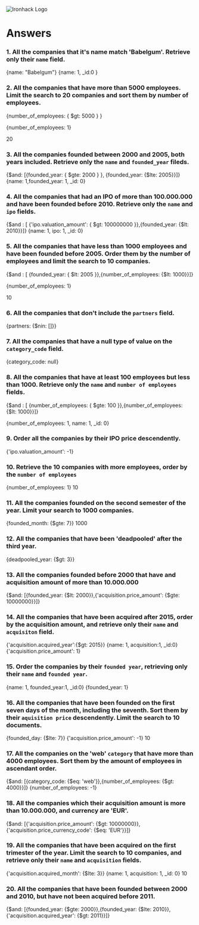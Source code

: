 ![Ironhack Logo](https://i.imgur.com/1QgrNNw.png)

# Answers

### 1. All the companies that it's name match 'Babelgum'. Retrieve only their `name` field.
{name: "Babelgum"}
{name: 1,  _id:0 }
### 2. All the companies that have more than 5000 employees. Limit the search to 20 companies and sort them by **number of employees**.
{number_of_employees: { $gt: 5000 } }

{number_of_employees: 1}

20
### 3. All the companies founded between 2000 and 2005, both years included. Retrieve only the `name` and `founded_year` fileds.
{$and: [{founded_year: { $gte: 2000 } }, {founded_year: {$lte: 2005}}]}
{name: 1,founded_year: 1, _id: 0}

### 4. All the companies that had an IPO of more than 100.000.000 and have been founded before 2010. Retrieve only the `name` and `ipo` fields.
{$and : [ {'ipo.valuation_amount': { $gt: 100000000 }},{founded_year: {$lt: 2010}}]}
{name: 1, ipo: 1, _id: 0}

### 5. All the companies that have less than 1000 employees and have been founded before 2005. Order them by the number of employees and limit the search to 10 companies.
{$and : [ {founded_year: { $lt: 2005 }},{number_of_employees: {$lt: 1000}}]}

{number_of_employees: 1}

10
### 6. All the companies that don't include the `partners` field.
{partners: {$nin: []}}

### 7. All the companies that have a null type of value on the `category_code` field.
{category_code: null}


### 8. All the companies that have at least 100 employees but less than 1000. Retrieve only the `name` and `number of employees` fields.
{$and : [ {number_of_employees: { $gte: 100 }},{number_of_employees: {$lt: 1000}}]}

{number_of_employees: 1, name: 1, _id: 0}

### 9. Order all the companies by their IPO price descendently.
{'ipo.valuation_amount': -1}
### 10. Retrieve the 10 companies with more employees, order by the `number of employees`

{number_of_employees: 1}
10

### 11. All the companies founded on the second semester of the year. Limit your search to 1000 companies.

{founded_month: {$gte: 7}}
1000
### 12. All the companies that have been 'deadpooled' after the third year.
{deadpooled_year: {$gt: 3}}

### 13. All the companies founded before 2000 that have and acquisition amount of more than 10.000.000
{$and: [{founded_year: {$lt: 2000}},{'acquisition.price_amount': {$gte: 10000000}}]}

### 14. All the companies that have been acquired after 2015, order by the acquisition amount, and retrieve only their `name` and `acquisiton` field.
{'acquisition.acquired_year':{$gt: 2015}}
{name: 1, acquisition:1, _id:0}
{'acquisition.price_amount': 1}

### 15. Order the companies by their `founded year`, retrieving only their `name` and `founded year`.
{name: 1, founded_year:1, _id:0}
{founded_year: 1}

### 16. All the companies that have been founded on the first seven days of the month, including the seventh. Sort them by their `aquisition price` descendently. Limit the search to 10 documents.
{founded_day: {$lte: 7}}
{'acquisition.price_amount': -1}
10

### 17. All the companies on the 'web' `category` that have more than 4000 employees. Sort them by the amount of employees in ascendant order.
{$and: [{category_code: {$eq: 'web'}},{number_of_employees: {$gt: 4000}}]}
{number_of_employees: -1}

### 18. All the companies which their acquisition amount is more than 10.000.000, and currency are 'EUR'.
{$and: [{'acquisition.price_amount': {$gt: 10000000}},{'acquisition.price_currency_code': {$eq: 'EUR'}}]}

### 19. All the companies that have been acquired on the first trimester of the year. Limit the search to 10 companies, and retrieve only their `name` and `acquisition` fields.
{'acquisition.acquired_month': {$lte: 3}}
{name: 1, acquisition: 1, _id: 0}
10

### 20. All the companies that have been founded between 2000 and 2010, but have not been acquired before 2011.
{$and: [{founded_year: {$gte: 2000}},{founded_year: {$lte: 2010}}, {'acquisition.acquired_year': {$gt: 2011}}]}
